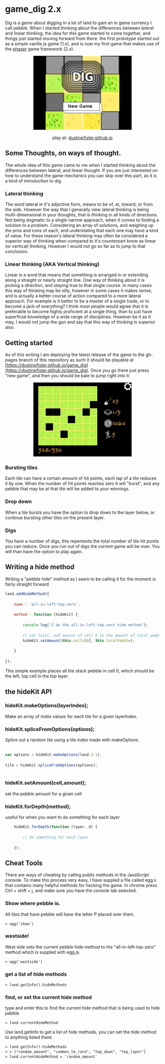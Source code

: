 # game_dig 2.x

Dig is a game about digging in a lot of land to gain an in game currency I call pebble. When I started thinking about the differences between lateral and linear thinking, the idea for this game started to come together, and things just started moving forward from there. the first prototype started out as a simple vanilla js game (1.x), and is now my first game that makes use of the [phaser](https://phaser.io/) game framework (2.x).

<div align="center">
<a href="https://dustinpfister.github.io/game_dig">
<img width="320" height="240" src="./screenshots/title_2_11_7.png">
</a>
<p>play at: <a href="https://dustinpfister.github.io/game_dig">dustinpfister.github.io</a></p>
</div>

## Some Thoughts, on ways of thought.

The whole idea of this game came to me when I started thinking about the differences between lateral, and linear thought. If you are just interested on how to understand the game mechanics you can skip over this part, as it is a kind of introduction to dig.

### Lateral thinking

The word lateral in it's adjective form, means to be of, at, toward, or from the side. However the way that I generally view lateral thinking is being multi-dimensional in your thoughts, that is thinking in all kinds of directions. Not being dogmatic to a single narrow approach, when it comes to finding a solution to a problem. Considering an array of solutions, and weighing up the pros and cons of each, and understating that each one may have a kind of value. For these reason's lateral thinking may often be considered a superior way of thinking when compared to it's counterpart know as linear (or vertical) thinking. However I would not go so far as to jump to that conclusion.

### Linear thinking (AKA Vertical thinking)

Linear is a word that means that something is arranged in or extending along a straight or nearly straight line. One way of thinking about it is picking a direction, and staying true to that single course. In many cases this way of thinking may be silly, however in some cases it makes sense, and is actually a better course of action compared to a more lateral approach. For example is it better to be a master of a single trade, or to become a jack of everything? I think most people would agree that it is preferable to become highly proficient at a single thing, than to just have superficial knowledge of a wide range of disciplines. However be it as it may, I would not jump the gun and say that this way of thinking is superior also.



## Getting started

As of this writing I am deploying the latest release of the game to the gh-pages branch of this repository as such it should be playable at [https://dustinpfister.github.io/game_dig](https://dustinpfister.github.io/game_dig). Once you go there just press "new game", and then you should be bale to jump right into it:

<div align="center">
<img width="320" height="240" src="./screenshots/game_run_2_11_7.png">
</div>

### Bursting tiles

Each tile can have a certain amount of hit points, each tap of a tile reduces it by one. When the number of hit points reaches zero it will "burst", and any pebble that may be at that tile will be added to your winnings.

### Drop down

When a tile bursts you have the option to drop down to the layer below, or continue bursting other tiles on the present layer.

### Digs

You have a number of digs, this repentants the total number of tile hit points you can reduce. Once you run out of digs the current game will be over. You will than have the option to play again.



## Writing a hide method

Writing a "pebble hide" method as I seem to be calling it for the moment is fairly straight forward

```js
land.addHideMethod({

    name : 'all-in-left-top-zero',

    method : function (hideKit) {

        console.log('I am the all-in-left-top-zero hide method');

        // set total, and amount of cell 0 to the amount of total pebble for the stack
        hideKit.setAmount(this.cells[0], this.totalPebble);

    }

});
```

This simple example places all the stack pebble in cell 0, which should be the left, top cell in the top layer.

## the hideKit API


### hideKit.makeOptions(layerIndex);

Make an array of index values for each tile for a given layerIndex.

### hideKit.spliceFromOptions(options);

Splice out a random tile using a tile index made with makeOptions

```js
 
var options = hideKit.makeOptions(land.d-1),
 
tile = hideKit.spliceFromOptions(options);
 
```

### hideKit.setAmount(cell,amount);

set the pebble amount for a given cell

### hideKit.forDepth(method);

useful for when you want to do something for each layer

```js
    hideKit.forDepth(function (layer, d) {
 
        // do something for each layer
 
    });
```

## Cheat Tools

There are ways of cheating by calling public methods in the JavaScript console. To make this process very easy, I have suppled a file called egg.s that contains many helpful methods for hacking the game. In chrome press Ctrl + shift + j, and make sure you have the console tab selected.

### Show where pebble is.

All tiles that have pebble will have the letter P placed over them.

```
> egg('show')
```

### westside!

West side sets the current pebble hide method to the "all-in-left-top-zero" method which is suppled with egg.js.

```
> egg('westside')
```

### get a list of hide methods
```
> land.getInfo().hideMethods
```

### find, or set the current hide method

type and enter this to find the current hide method that is being used to hide pebble
```
> land.currentHideMethod
```

Use land.getInfo to get a list of hide methods, you can set the hide method to anything listed there.

```
> land.getInfo().hideMethods
< > ["random_amount", "common_to_rare", "top_down", "top_layer"]
> land.currentHideMethod = 'random_amount'
```